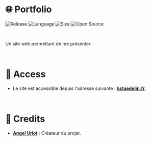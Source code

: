 # 🌐 Portfolio

![Release](https://img.shields.io/badge/Release-2.0-blueviolet)
![Language](https://img.shields.io/badge/Language-JavaScript-ffcc14)
![Size](https://img.shields.io/badge/Size-135Mo-f12222)
![Open Source](https://badges.frapsoft.com/os/v2/open-source.svg?v=103)

<br/>

Un site web permettant de me présenter.

<br/>

# 📍 Access

* Le site est accessible depuis l'adresse suivante : **[hstaedelin.fr](https://www.hstaedelin.fr/)**.

<br/>

# 🙏 Credits

* [**Angel Uriot**](https://github.com/angeluriot) : Créateur du projet.

